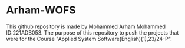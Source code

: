 # Arham-WOFS
This github repository is made by Mohammed Arham Mohammed ID:221ADB053. The purpose of this repository to push the projects that were for the Course "Applied System Software(English)(1),23/24-P".
